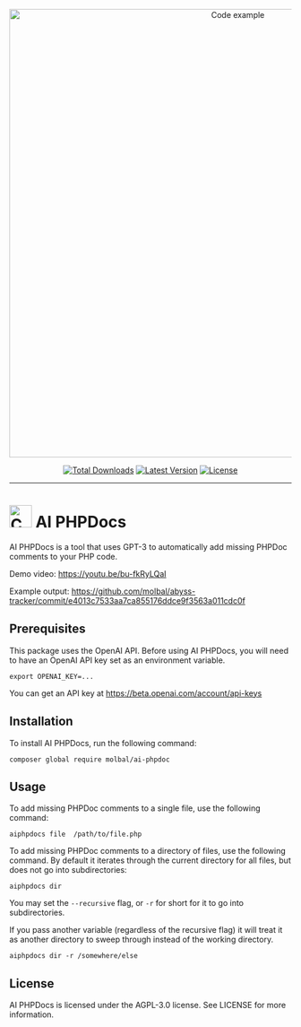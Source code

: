 <p align="center">
    <img src="https://raw.githubusercontent.com/molbal/ai-phpdoc/main/art/code-example.png" width="800" alt="Code example">
    <p align="center">
        <a href="https://packagist.org/packages/molbal/ai-phpdoc"><img alt="Total Downloads" src="https://img.shields.io/packagist/dt/molbal/ai-phpdoc"></a>
        <a href="https://packagist.org/packages/molbal/ai-phpdoc"><img alt="Latest Version" src="https://img.shields.io/packagist/v/molbal/ai-phpdoc"></a>
        <a href="https://packagist.org/packages/molbal/ai-phpdoc"><img alt="License" src="https://img.shields.io/github/license/molbal/ai-phpdoc"></a>
    </p>
</p>

------

# <img src="https://raw.githubusercontent.com/molbal/ai-phpdoc/main/art/icon.png" width="40" alt="Cute icon. You like it!"> AI PHPDocs


AI PHPDocs is a tool that uses GPT-3 to automatically add missing PHPDoc comments to your PHP code.

Demo video: https://youtu.be/bu-fkRyLQaI

Example output: https://github.com/molbal/abyss-tracker/commit/e4013c7533aa7ca855176ddce9f3563a011cdc0f

## Prerequisites

This package uses the OpenAI API. Before using AI PHPDocs, you will need to have an OpenAI API key set as an environment variable. 

```shell
export OPENAI_KEY=...
```

You can get an API key at https://beta.openai.com/account/api-keys 

## Installation

To install AI PHPDocs, run the following command:


```shell
composer global require molbal/ai-phpdoc
```

## Usage

To add missing PHPDoc comments to a single file, use the following command:

```shell
aiphpdocs file  /path/to/file.php
```

To add missing PHPDoc comments to a directory of files, use the following command. By default it iterates through the current directory for all files, but does not go into subdirectories:

```shell
aiphpdocs dir
```


You may set the `--recursive` flag, or `-r` for short for it to go into subdirectories.

If you pass another variable (regardless of the recursive flag) it will treat it as another directory to sweep through instead of the working directory.

```shell
aiphpdocs dir -r /somewhere/else
```

## License

AI PHPDocs is licensed under the AGPL-3.0 license. See LICENSE for more information.
